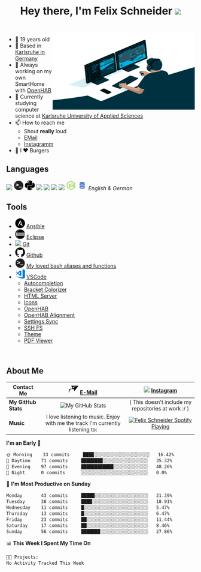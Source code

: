 <h1 align="center">Hey there, I'm Felix Schneider</a> <img src="https://github.com/blackcater/blackcater/raw/master/images/Hi.gif" height="32" /></h1>

<br />


<img align="right" alt="GIF" src="code.gif?raw=true" width="380" height="210" />

- 🎇 19 years old
- 🚀 Based in [Karlsruhe in Germany](https://goo.gl/maps/unW9bkUYoSNktofa8)
- 🔭 Always working on my own SmartHome with [OpenHAB](https://www.openhab.org/)
- 📖 Currently studying computer science at [Karlsruhe University of Applied Sciences](https://www.hs-karlsruhe.de/en/)
- 📫 How to reach me
  - Shout **really** loud
  - [EMail](mailto:fs@felix-schneider.org)
  - [Instagramm](https://www.instagram.com/felix.schndr/)
- 🍔 I ♥ Burgers


## Languages

[<img width="26px" src="https://www.flaticon.com/svg/static/icons/svg/919/919854.svg">](https://en.wikipedia.org/wiki/Java_Development_Kit)
[<img width="26px" src="https://raw.githubusercontent.com/github/explore/80688e429a7d4ef2fca1e82350fe8e3517d3494d/topics/terminal/terminal.png">](https://en.wikipedia.org/wiki/Bash_(Unix_shell))
[<img width="26px" src="./python.svg">](https://en.wikipedia.org/wiki/Python_(programming_language))
[<img width="26px" src="https://www.flaticon.com/svg/static/icons/svg/3564/3564005.svg">](https://en.wikipedia.org/wiki/C_(programming_language))
[<img width="26px" src="https://www.flaticon.com/svg/static/icons/svg/1822/1822877.svg">](https://en.wikipedia.org/wiki/C%2B%2B?)
[<img width="26px" src="https://www.flaticon.com/svg/static/icons/svg/524/524545.svg">](https://en.wikipedia.org/wiki/HTML)
[<img width="26px" src="https://www.flaticon.com/svg/static/icons/svg/1062/1062304.svg">](https://en.wikipedia.org/wiki/CSS/)
[<img width="26px" src="js.svg">](https://en.wikipedia.org/wiki/JavaScript)
[<img width="26px" src="https://raw.githubusercontent.com/github/explore/80688e429a7d4ef2fca1e82350fe8e3517d3494d/topics/sql/sql.png">](https://en.wikipedia.org/wiki/SQL)
*English & German*


## Tools
- [<img width="26px" src="./ansible.svg">](https://www.ansible.com/) [Ansible](https://www.ansible.com/)
- [<img width="26px" src="./eclipseide.svg">](https://www.eclipse.org/) [Eclipse](https://www.eclipse.org/)
- [<img width="26px" src="https://www.flaticon.com/svg/static/icons/svg/2111/2111288.svg">](https://git-scm.com/) [Git](https://git-scm.com/)
- [<img width="26px" src="./github.svg">](https://github.com/) [Github](https://github.com/)
- [<img width="26px" src="https://raw.githubusercontent.com/github/explore/80688e429a7d4ef2fca1e82350fe8e3517d3494d/topics/terminal/terminal.png">](https://github.com/Trysupe/bashrc) [My loved bash aliases and functions](https://github.com/Trysupe/bashrc)
- [<img width="26px" src="https://raw.githubusercontent.com/github/explore/80688e429a7d4ef2fca1e82350fe8e3517d3494d/topics/visual-studio-code/visual-studio-code.png">](https://code.visualstudio.com/) [VSCode](https://code.visualstudio.com/)
  - [Autocompletion](https://marketplace.visualstudio.com/items?itemName=TabNine.tabnine-vscode)
  - [Bracket Colorizer](https://marketplace.visualstudio.com/items?itemName=CoenraadS.bracket-pair-colorizer-2)
  - [HTML Server](https://marketplace.visualstudio.com/items?itemName=ritwickdey.LiveServer)
  - [Icons](https://marketplace.visualstudio.com/items?itemName=PKief.material-icon-theme)
  - [OpenHAB](https://marketplace.visualstudio.com/items?itemName=openhab.openhab)
  - [OpenHAB Alignment](https://marketplace.visualstudio.com/items?itemName=max-beckenbauer.oh-alignment-tool)
  - [Settings Sync](https://marketplace.visualstudio.com/items?itemName=Shan.code-settings-sync)
  - [SSH FS](https://marketplace.visualstudio.com/items?itemName=Kelvin.vscode-sshfs)
  - [Theme](https://marketplace.visualstudio.com/items?itemName=Equinusocio.vsc-material-theme)
  - [PDF Viewer](https://marketplace.visualstudio.com/items?itemName=tomoki1207.pdf)

<br>

## About Me
| **Contact Me**      |                                              [<img width="26px" src="./mail.svg">](mailto:fs@felix-schneider.org) [E-Mail](mailto:fs@felix-schneider.org)                                               | [<img width="26px" src="https://cdn.jsdelivr.net/npm/simple-icons@v3/icons/instagram.svg">](https://www.instagram.com/felix.schndr ) [Instagram](https://www.instagram.com/felix.schndr/) |
| ------------------- | :-----------------------------------------------------------------------------------------------------------------------------------------------------------------------------------------------------: | :---------------------------------------------------------------------------------------------------------------------------------------------------------------------------------------: |
| **My GitHub Stats** | <img alt="My GitHub Stats" src="https://github-readme-stats.codestackr.vercel.app/api?username=Trysupe&show_icons=true&hide_border=true&theme=radical&hide=stars&count_private=true&hide_title=true" /> |                                                                    ( This doesn't include my repositories at work :/ )                                                                    |
| **Music**           |                                                             I love listening to music. Enjoy with me the track I'm currently listening to:                                                              |             [<img src="https://novatorem.trysupe.vercel.app/api/spotify" alt="Felix Schneider Spotify Playing" width="350" />](https://open.spotify.com/user/outside-120-de)              |


<!--START_SECTION:waka-->
**I'm an Early 🐤** 

```text
🌞 Morning    33 commits     ████░░░░░░░░░░░░░░░░░░░░░   16.42% 
🌆 Daytime    71 commits     ████████░░░░░░░░░░░░░░░░░   35.32% 
🌃 Evening    97 commits     ████████████░░░░░░░░░░░░░   48.26% 
🌙 Night      0 commits      ░░░░░░░░░░░░░░░░░░░░░░░░░   0.0%

```
📅 **I'm Most Productive on Sunday** 

```text
Monday       43 commits     █████░░░░░░░░░░░░░░░░░░░░   21.39% 
Tuesday      38 commits     ████░░░░░░░░░░░░░░░░░░░░░   18.91% 
Wednesday    11 commits     █░░░░░░░░░░░░░░░░░░░░░░░░   5.47% 
Thursday     13 commits     █░░░░░░░░░░░░░░░░░░░░░░░░   6.47% 
Friday       23 commits     ██░░░░░░░░░░░░░░░░░░░░░░░   11.44% 
Saturday     17 commits     ██░░░░░░░░░░░░░░░░░░░░░░░   8.46% 
Sunday       56 commits     ███████░░░░░░░░░░░░░░░░░░   27.86%

```


📊 **This Week I Spent My Time On** 

```text
🐱‍💻 Projects: 
No Activity Tracked This Week

```


<!--END_SECTION:waka-->